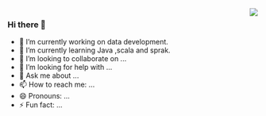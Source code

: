 <img align="right" src="https://github-readme-stats.vercel.app/api?username=mapxn&show_icons=true&icon_color=CE1D2D&text_color=718096&bg_color=ffffff&hide_title=true" />

### Hi there 👋
- 🔭 I’m currently working on data development.
- 🌱 I’m currently learning Java ,scala and sprak.
- 👯 I’m looking to collaborate on ...
- 🤔 I’m looking for help with ...
- 💬 Ask me about ...
- 📫 How to reach me: ...
- 😄 Pronouns: ...
- ⚡ Fun fact: ...

